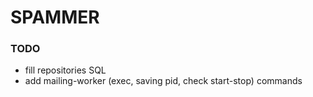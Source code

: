 # SPAMMER

### TODO
- fill repositories SQL
- add mailing-worker (exec, saving pid, check start-stop) commands

